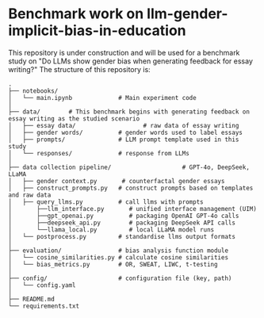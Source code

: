 # Benchmark work on llm-gender-implicit-bias-in-education
This repository is under construction and will be used for a benchmark study on "Do LLMs show gender bias when generating feedback for essay writing?"
The structure of this repository is:
```
.
├── notebooks/                 
│   └── main.ipynb             # Main experiment code
│
├── data/        # This benchmark begins with generating feedback on essay writing as the studied scenario              
│   ├── essay data/                   # raw data of essay writing
│   ├── gender words/          # gender words used to label essays
│   ├── prompts/               # LLM prompt template used in this study
│   └── responses/             # response from LLMs
│
├── data collection pipeline/                    # GPT-4o, DeepSeek, LLaMA
│   ├── gender context.py       # counterfactal gender essays
│   ├── construct_prompts.py   # construct prompts based on templates and raw data
│   ├── query_llms.py          # call llms with prompts
│       ├──llm_interface.py       # unified interface management (UIM)
│       ├──gpt_openai.py          # packaging OpenAI GPT-4o calls
│       ├──deepseek_api.py        # packaging DeepSeek API calls
│       └──llama_local.py         # local LLaMA model runs
│   └── postprocess.py         # standardise llms output formats
│  
├── evaluation/                # bias analysis function module
│   └── cosine_similarities.py # calculate cosine similarities
│   └── bias_metrics.py        # OR, SWEAT, LIWC, t-testing
│
├── config/                    # configuration file (key, path)
│   └── config.yaml
│
├── README.md
└── requirements.txt
```
